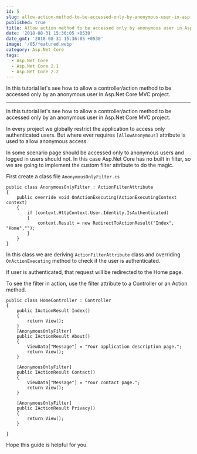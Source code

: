 ```yaml
---
id: 5
slug: allow-action-method-to-be-accessed-only-by-anonymous-user-in-asp-net-core-mvc
published: true
title: Allow action method to be accessed only by anonymous user in Asp.Net Core MVC
date: '2018-08-31 15:36:05 +0530'
date_gmt: '2018-08-31 15:36:05 +0530'
image: '/05/featured.webp'
category: Asp.Net Core
tags:
  - Asp.Net Core
  - Asp.Net Core 2.1
  - Asp.Net Core 2.2
---
```


In this tutorial let's see how to allow a controller/action method to be accessed only by an anonymous user in Asp.Net Core MVC project.

---

In this tutorial let's see how to allow a controller/action method to be accessed only by an anonymous user in Asp.Net Core MVC project.

In every project we globally restrict the application to access only authenticated users. But where ever requires `[AllowAnonymous]` attribute is used to allow anonymous access.

In some scenario page should be accessed only to anonymous users and logged in users should not. In this case Asp.Net Core has no built in filter, so we are going to implement the custom filter attribute to do the magic.

First create a class file `AnonymousOnlyFilter.cs`

```
public class AnonymousOnlyFilter : ActionFilterAttribute
{
    public override void OnActionExecuting(ActionExecutingContext context)
    {
        if (context.HttpContext.User.Identity.IsAuthenticated)
        {
            context.Result = new RedirectToActionResult("Index", "Home","");
        }
    }
}
```

In this class we are deriving `ActionFilterAttribute` class and overriding `OnActionExecuting` method to check if the user is authenticated.

If user is authenticated, that request will be redirected to the Home page.

To see the filter in action, use the filter attribute to a Controller or an Action method.

```
public class HomeController : Controller
{
    public IActionResult Index()
    {
        return View();
    }
    [AnonymousOnlyFilter]
    public IActionResult About()
    {
        ViewData["Message"] = "Your application description page.";
        return View();
    }

    [AnonymousOnlyFilter]
    public IActionResult Contact()
    {
        ViewData["Message"] = "Your contact page.";
        return View();
    }

    [AnonymousOnlyFilter]
    public IActionResult Privacy()
    {
        return View();
    }

}

```

Hope this guide is helpful for you.
